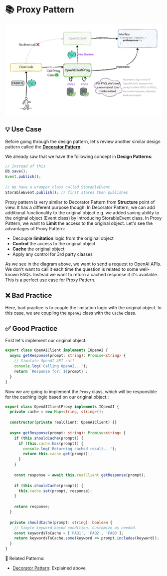 # 📚 Proxy Pattern
![proxy-design-pattern](../../assets/proxy-pattern.jpg)

## 💡 Use Case

Before going through the design pattern, let's review another similar design pattern called the **[Decorator Pattern](https://github.com/vahidvdn/realworld-design-patterns/tree/master/app/decorator)**:

We already saw that we have the following concept in **Design Patterns**:

```ts
// Instead of this 
Db.save();
Event.publish();

// We have a wrapper class called StorableEvent
StorableEvent.publish(); // first stores then publishes
```

Proxy pattern is very similar to Decorator Pattern from **Structure** point of view. It has a different purpose though. In Decorator Pattern, we can add additional functionality to the original object e.g. we added saving ability to the original object (Event class) by introducing StorableEvent class. In Proxy Pattern, we want to **Limit** the access to the original object. Let's see the advantages of Proxy Pattern:

- Decouple **limitation** logic from the original object
- **Control** the access to the original object
- **Cache** the original object
- Apply any control for 3rd party classes

As we see in the diagram above, we want to send a request to OpenAI APIs. We don't want to call it each time the question is related to some well-known FAQs. Instead we want to return a cached response if it's available. This is a perfect use case for Proxy Pattern.

## ❌ Bad Practice

Here, bad practice is to couple the limitation logic with the original object. In this case, we are coupling the `OpenAI` class with the `Cache` class.

## ✅ Good Practice

First let's implement our original object:

```ts
export class OpenAIClient implements IOpenAI {
  async getResponse(prompt: string): Promise<string> {
    // Simulate OpenAI API call
    console.log('Calling OpenAI...');
    return `Response for: ${prompt}`;
  }
}
```

Now we are going to implement the `Proxy` class, which will be responsible for the caching logic based on our original object.:

```ts
export class OpenAIClientProxy implements IOpenAI {
  private cache = new Map<string, string>();

  constructor(private realClient: OpenAIClient) {}

  async getResponse(prompt: string): Promise<string> {
    if (this.shouldCache(prompt)) {
      if (this.cache.has(prompt)) {
        console.log('Returning cached result...');
        return this.cache.get(prompt)!;
      }
    }

    const response = await this.realClient.getResponse(prompt);

    if (this.shouldCache(prompt)) {
      this.cache.set(prompt, response);
    }

    return response;
  }

  private shouldCache(prompt: string): boolean {
    // Simple keyword-based condition. Customize as needed.
    const keywordsToCache = ['FAQ1', 'FAQ2', 'FAQ3'];
    return keywordsToCache.some(keyword => prompt.includes(keyword));
  }
}
```

🔗 Related Patterns:

- [Decorator Pattern](../decorator/README.md): Explained above
